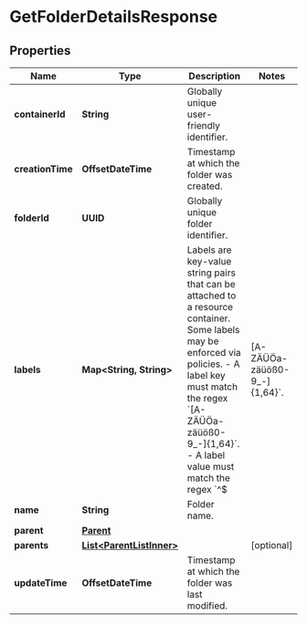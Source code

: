 

# GetFolderDetailsResponse


## Properties

| Name | Type | Description | Notes |
|------------ | ------------- | ------------- | -------------|
|**containerId** | **String** | Globally unique user-friendly identifier. |  |
|**creationTime** | **OffsetDateTime** | Timestamp at which the folder was created. |  |
|**folderId** | **UUID** | Globally unique folder identifier. |  |
|**labels** | **Map&lt;String, String&gt;** | Labels are key-value string pairs that can be attached to a resource container. Some labels may be enforced via policies.  - A label key must match the regex &#x60;[A-ZÄÜÖa-zäüöß0-9_-]{1,64}&#x60;. - A label value must match the regex &#x60;^$|[A-ZÄÜÖa-zäüöß0-9_-]{1,64}&#x60;. |  [optional] |
|**name** | **String** | Folder name. |  |
|**parent** | [**Parent**](Parent.md) |  |  |
|**parents** | [**List&lt;ParentListInner&gt;**](ParentListInner.md) |  |  [optional] |
|**updateTime** | **OffsetDateTime** | Timestamp at which the folder was last modified. |  |



